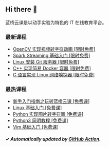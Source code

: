 ## Hi there 👋

蓝桥云课是以动手实验为特色的 IT 在线教育平台。

### 最新课程

<!-- LATEST:START -->
- [OpenCV 实现视频转字符动画 [限时免费]](https://www.lanqiao.cn/courses/637/)
- [Spark Streaming 基础入门 [限时免费]](https://www.lanqiao.cn/courses/571/)
- [Linux 安装 Git 服务器 [限时免费]](https://www.lanqiao.cn/courses/616/)
- [C++ 实现简易 Docker 容器 [限时免费]](https://www.lanqiao.cn/courses/608/)
- [C 语言实现 Linux 网络嗅探器 [限时免费]](https://www.lanqiao.cn/courses/613/)
<!-- LATEST:END -->

### 最热课程

<!-- HOTEST:START -->
- [新手入门指南之玩转蓝桥云课 [免费课]](https://www.lanqiao.cn/courses/63/)
- [Linux 基础入门 [免费课]](https://www.lanqiao.cn/courses/1/)
- [Python 实现图片转字符画 [免费课]](https://www.lanqiao.cn/courses/370/)
- [Python3 简明教程 [免费课]](https://www.lanqiao.cn/courses/596/)
- [Vim 基础入门 [免费课]](https://www.lanqiao.cn/courses/2/)
<!-- HOTEST:END -->

##### ✓ Automatically updated by [GitHub Action](https://github.com/lanqiao-courses/.github/actions/workflows/update.yml).
